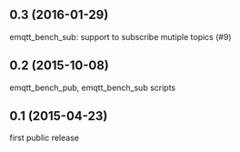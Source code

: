 
0.3 (2016-01-29)
----------------

emqtt_bench_sub: support to subscribe mutiple topics (#9)

0.2 (2015-10-08)
----------------

emqtt_bench_pub, emqtt_bench_sub scripts

0.1 (2015-04-23)
----------------

first public release

